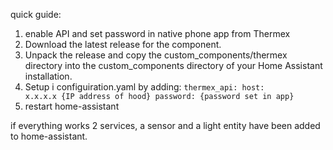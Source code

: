 quick guide:
1) enable API and set password in native phone app from Thermex
2) Download the latest release for the component.
3) Unpack the release and copy the custom_components/thermex directory into the custom_components directory of your Home Assistant installation.
4) Setup i configuiration.yaml by adding: 
   <code>thermex_api:
   host: x.x.x.x {IP address of hood}
   password: {password set in app}</code>
5) restart home-assistant

if everything works 2 services, a sensor and a light entity have been added to home-assistant.
